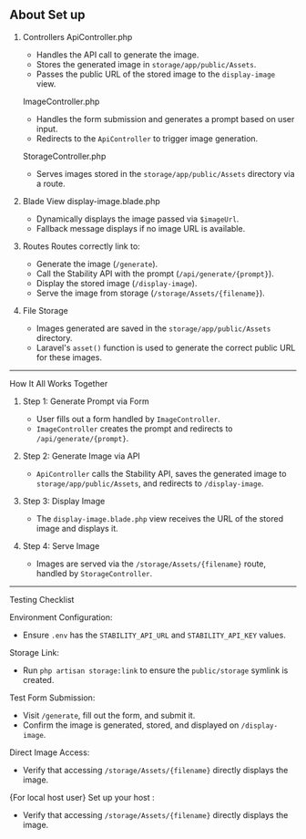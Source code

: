 
## About Set up
1. Controllers
    ApiController.php
     - Handles the API call to generate the image.
     - Stores the generated image in `storage/app/public/Assets`.
     - Passes the public URL of the stored image to the `display-image` view.

   ImageController.php
     - Handles the form submission and generates a prompt based on user input.
     - Redirects to the `ApiController` to trigger image generation.

   StorageController.php
     - Serves images stored in the `storage/app/public/Assets` directory via a route.

2. Blade View
   display-image.blade.php
     - Dynamically displays the image passed via `$imageUrl`.
     - Fallback message displays if no image URL is available.

3. Routes
   Routes correctly link to:
     - Generate the image (`/generate`).
     - Call the Stability API with the prompt (`/api/generate/{prompt}`).
     - Display the stored image (`/display-image`).
     - Serve the image from storage (`/storage/Assets/{filename}`).

4. File Storage
   - Images generated are saved in the `storage/app/public/Assets` directory.
   - Laravel's `asset()` function is used to generate the correct public URL for these images.


---

How It All Works Together

1. Step 1: Generate Prompt via Form
   - User fills out a form handled by `ImageController`.
   - `ImageController` creates the prompt and redirects to `/api/generate/{prompt}`.

2. Step 2: Generate Image via API
   - `ApiController` calls the Stability API, saves the generated image to `storage/app/public/Assets`, and redirects to `/display-image`.

3. Step 3: Display Image
   - The `display-image.blade.php` view receives the URL of the stored image and displays it.

4. Step 4: Serve Image
   - Images are served via the `/storage/Assets/{filename}` route, handled by `StorageController`.

---

Testing Checklist

Environment Configuration:
  - Ensure `.env` has the `STABILITY_API_URL` and `STABILITY_API_KEY` values.

Storage Link:
  - Run `php artisan storage:link` to ensure the `public/storage` symlink is created.

Test Form Submission:
  - Visit `/generate`, fill out the form, and submit it.
  - Confirm the image is generated, stored, and displayed on `/display-image`.

Direct Image Access:
  - Verify that accessing `/storage/Assets/{filename}` directly displays the image.



{For local host user}
Set up your host :
  - Verify that accessing `/storage/Assets/{filename}` directly displays the image.

